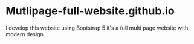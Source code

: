 # Mutlipage-full-website.github.io
I develop this website using Bootstrap 5 it's a full multi page website with modern design.
